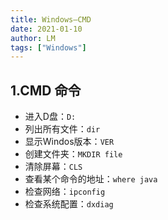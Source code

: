 ```yaml
---
title: Windows—CMD
date: 2021-01-10
author: LM
tags: ["Windows"]
---
```


## 1.CMD 命令

- 进入D盘：`D:`
- 列出所有文件：`dir`
- 显示Windos版本：`VER`    
- 创建文件夹：`MKDIR file`
- 清除屏幕：`CLS`
- 查看某个命令的地址：`where java`
- 检查网络：`ipconfig`
- 检查系统配置：`dxdiag`

